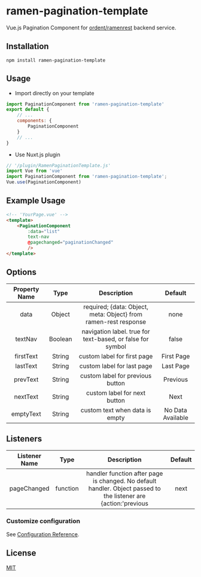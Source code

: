 # ramen-pagination-template
Vue.js Pagination Component for [ordent/ramenrest](https://github.com/ordent/ramenrest) backend service.

## Installation
```
npm install ramen-pagination-template
```

## Usage
* Import directly on your template
```javascript
import PaginationComponent from 'ramen-pagination-template'
export default {
	// ...
	components: {
		PaginationComponent
	}
	// ...
}
```
* Use Nuxt.js plugin
```javascript
// '/plugin/RamenPaginationTemplate.js'
import Vue from 'vue'
import PaginationComponent from 'ramen-pagination-template';
Vue.use(PaginationComponent)
```

## Example Usage
```html
<!-- 'YourPage.vue' -->
<template>
	<PaginationComponent
		:data="list"
		text-nav
		@pagechanged="paginationChanged"
		/>
</template>
```

## Options
| Property Name 	|  Type  	|                        Description                       	|  Default 	|
|:-------------:	|:------:	|:--------------------------------------------------------:	|:--------:	|
| data        		| Object 	| required; {data: Object, meta: Object} from ramen-rest response	    	| none  |
| textNav     		| Boolean | navigation label. true for text-based, or false for symbol				  	| false |
| firstText     	| String 	| custom label for first page		                            | First Page 	|
| lastText  			| String 	| custom label for last page	                         			| Last Page 	|
| prevText    		| String 	| custom label for previous button                          | Previous   	|
| nextText    		| String 	| custom label for next button            									| Next	     	|
| emptyText 			| String 	| custom text when data is empty									         	| No Data Available	|

## Listeners
| Listener Name 	|  Type  	|                        Description                       	|  Default 	|
|:-------------:	|:------:	|:--------------------------------------------------------:	|:--------:	|
| pageChanged  		| function 	| handler function after page is changed. No default handler. Object passed to the listener are {action:'previous|next|page-changed',page_destination:Number(page)}	|   |

### Customize configuration
See [Configuration Reference](https://cli.vuejs.org/config/).

## License
[MIT](https://choosealicense.com/licenses/mit/)